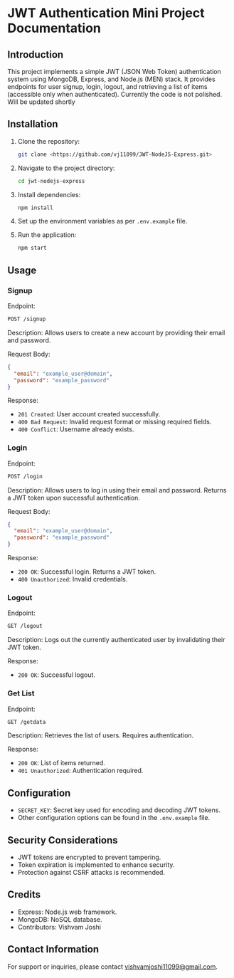 # JWT Authentication Mini Project Documentation

## Introduction

This project implements a simple JWT (JSON Web Token) authentication system using MongoDB, Express, and Node.js (MEN) stack. It provides endpoints for user signup, login, logout, and retrieving a list of items (accessible only when authenticated).
Currently the code is not polished. Will be updated shortly

## Installation

1. Clone the repository:

   ```bash
   git clone <https://github.com/vj11099/JWT-NodeJS-Express.git>
   ```

2. Navigate to the project directory:

   ```bash
   cd jwt-nodejs-express
   ```

3. Install dependencies:

   ```bash
   npm install
   ```

4. Set up the environment variables as per `.env.example` file.

5. Run the application:

   ```bash
   npm start
   ```

## Usage

### Signup

Endpoint:

```bash
POST /signup
```

Description:
Allows users to create a new account by providing their email and password.

Request Body:

```json
{
  "email": "example_user@domain",
  "password": "example_password"
}
```

Response:
- `201 Created`: User account created successfully.
- `400 Bad Request`: Invalid request format or missing required fields.
- `400 Conflict`: Username already exists.

### Login

Endpoint:

```bash
POST /login
```

Description:
Allows users to log in using their email and password. Returns a JWT token upon successful authentication.

Request Body:

```json
{
  "email": "example_user@domain",
  "password": "example_password"
}
```

Response:
- `200 OK`: Successful login. Returns a JWT token.
- `400 Unauthorized`: Invalid credentials.

### Logout

Endpoint:

```bash
GET /logout
```

Description:
Logs out the currently authenticated user by invalidating their JWT token.

Response:
- `200 OK`: Successful logout.

### Get List

Endpoint:

```bash
GET /getdata
```

Description:
Retrieves the list of users. Requires authentication.

Response:
- `200 OK`: List of items returned.
- `401 Unauthorized`: Authentication required.

## Configuration

- `SECRET_KEY`: Secret key used for encoding and decoding JWT tokens.
- Other configuration options can be found in the `.env.example` file.

## Security Considerations

- JWT tokens are encrypted to prevent tampering.
- Token expiration is implemented to enhance security.
- Protection against CSRF attacks is recommended.

## Credits

- Express: Node.js web framework.
- MongoDB: NoSQL database.
- Contributors: Vishvam Joshi

## Contact Information

For support or inquiries, please contact vishvamjoshi11099@gmail.com.
